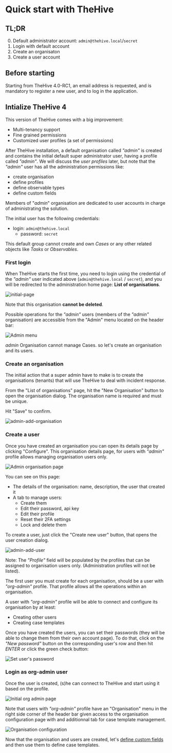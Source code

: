 # Quick start with TheHive

## TL;DR

0. Default administrator account: `admin@thehive.local`/`secret`
1. Login with default account
2. Create an organisaton
3. Create a user account



## Before starting

Starting from TheHive 4.0-RC1, an email address is requested, and is mandatory to register a new user, and to log in the application. 

## Intialize TheHive 4

This version of TheHive comes with a big improvement: 

- Multi-tenancy support 
- Fine grained permissions
- Customized user profiles (a set of permissions)

After TheHive installation, a default organisation called *"admin"* is created and contains the initial default super administrator user, having a profile called *"admin"*. We will discuss the *user profiles* later, but note that the *"admin"* user has all the administration permissions like:

- create organisation
- define profiles
- define observable types
- define custom fields

Members of "*admin*" organisation are dedicated to user accounts in charge of administrating the solution. 

The initial user has the following credentials:

- login: `admin@thehive.local`
  - password: `secret`

This default group cannot create and own *Cases* or any other related objects like *Tasks* or *Observables*.



### First login

When TheHive starts the first time, you need to login using the credential of the *"admin"* user indicated above (`admin@thehive.local` / `secret`), and you will be redirected to the administration home page: **List of organisations**.

![initial-page](./images/initial-page.png)

Note that this organisation **cannot be deleted**.

Possible operations for the *"admin"* users (members of the *"admin"* organisation) are accessible from the "Admin" menu located on the header bar:

![Admin menu](./images/admin-menu.png)

*admin* Organisation cannot manage Cases. so let's create an organisation and its users.

### Create an organisation

The initial action that a super admin have to make is to create the organisations (tenants) that will use TheHive to deal with incident response.

From the "List of organisations" page, hit the "New Organisation" button to open the organisation dialog. The organisation name is required and must be unique.

Hit "Save" to confirm.

![admin-add-organisation](./images/admin-add-organisation.png)

###  Create a user

Once you have created an organisation you can open its details page by clicking "Configure". This organisation details page, for users with *"admin"* profile allows managing organisation users only.

![Admin organisation page](./images/admin-org-page.png)



You can see on this page:

- The details of the organisation: name, description, the user that created it
- A tab to manage users:
  - Create them
  - Edit their password, api key
  - Edit their profile
  - Reset their 2FA settings
  - Lock and delete them

To create a user, just click the "Create new user" button, that opens the user creation dialog.

![admin-add-user](./images/admin-add-user.png)

Note: The *"Profile"* field will be populated by the profiles that can be assigned to organisation users only. (Administration profiles will not be listed).

The first user you must create for each organisation, should be a user with *"org-admin"* profile. That profile allows all the operations within an organisation. 

A user with *"org-admin"* profile will be able to connect and configure its organisation by at least:

- Creating other users
- Creating case templates

Once you have created the users, you can set their passwords (they will be able to change them from their own account page). To do that, click on the *"New password"* button on the corresponding user's row and then hit *ENTER* or click the green check button:

![Set user's password](./images/admin-user-password.png)



### Login as org-admin user

Once the user is created, (s)he can connect to TheHive and start using it based on the profile.

![Initial org admin page](./images/initial-page-org.png)

Note that users with *"org-admin"* profile have an "Organisation" menu in the right side corner of the header bar given access to the organisation configuration page with and additionnal tab for case template management.

![Organisation configuration](./images/org-case-template.png)

Now that the organisation and users are created, let's [define custom fields](./administration/custom-fields.md) and then use them to define case templates.

